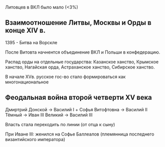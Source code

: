 Литовцев в ВКЛ было мало (<3%)

## Взаимоотношение Литвы, Москвы и Орды в конце XIV в. 

1395 - Битва на Ворскле

После Витовта начнентся объединение ВКЛ и Польши в конфедерацию.                                     

Распад орды на отдельные государства: Казанское ханство, Крымское ханство, Нагайская орда, Астраханское ханство, Сибирское ханство.

В начале XVв. русское гос-во стало формироваться как многонациональное 

## Феодальная война второй четверти XV века

Дмиртрий Донской -> Василий I + Софья Витофтовна -> Василий II Тёмный -> Иван III Великий -> Василий III 

Власть стала переходить по линии (от отца к сыну)

При Иване III: женился на Софье Баллеалов (племянница последнего византийского императора)